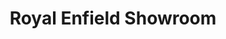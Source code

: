 ---
title: "Royal Enfield Showroom"
url: /thiruvananthapuram/royal-enfield-showroom/
shop: Motorrad
---